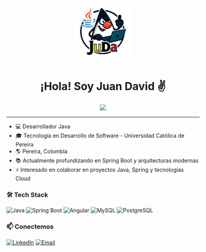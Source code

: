 <div align="center">
  <img src="https://github.com/juda-dev/juda-dev/blob/main/LogoJuDaDEV.png?raw=true" width="150"/>
  
  # ¡Hola! Soy Juan David ✌️
  
  <img src="https://readme-typing-svg.herokuapp.com/?lines=Java+Developer;Siempre+Aprendiendo!&font=Fira%20Code&center=true&width=380&height=50&color=f75c7e&vCenter=true&size=20&pause=1000">
</div>

---

- 💻 Desarrollador Java
- 🎓 Tecnología en Desarrollo de Software - Universidad Católica de Pereira
- 🌎 Pereira, Colombia
- 📚 Actualmente profundizando en Spring Boot y arquitecturas modernas
- ⚡ Interesado en colaborar en proyectos Java, Spring y tecnologías Cloud

### 🛠️ Tech Stack

<picture>
  <img src="https://img.shields.io/badge/Java-ED8B00?style=flat-square&logo=openjdk&logoColor=white" alt="Java"/>
</picture>
<picture>
  <img src="https://img.shields.io/badge/Spring_Boot-6DB33F?style=flat-square&logo=spring-boot&logoColor=white" alt="Spring Boot"/>
</picture>
<picture>
  <img src="https://img.shields.io/badge/Angular-DD0031?style=flat-square&logo=angular&logoColor=white" alt="Angular"/>
</picture>
<picture>
  <img src="https://img.shields.io/badge/MySQL-4479A1?style=flat-square&logo=mysql&logoColor=white" alt="MySQL"/>
</picture>
<picture>
  <img src="https://img.shields.io/badge/PostgreSQL-316192?style=flat-square&logo=postgresql&logoColor=white" alt="PostgreSQL"/>
</picture>

### 📫 Conectemos

[![LinkedIn](https://img.shields.io/badge/-LinkedIn-0077B5?style=flat-square&logo=linkedin&logoColor=white)](https://linkedin.com/in/judadev)
[![Email](https://img.shields.io/badge/-Email-D14836?style=flat-square&logo=gmail&logoColor=white)](mailto:juandavidvallecilla@hotmail.com)
